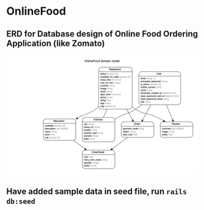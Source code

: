 # OnlineFood

## ERD for Database design of Online Food Ordering Application (like Zomato)

![erd](https://github.com/meenakshikumari/OnlineFood/blob/master/OnlineFoodOrder.png?raw=true)

## Have added sample data in seed file, run ``` rails db:seed ``` 
